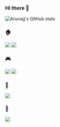 ### Hi there 👋
![Anurag's GitHub stats](https://github-readme-stats.vercel.app/api?username=i3amero&show_icons=true&theme=radical)
<br>
### 🏠
<a href="https://manher.tistory.com/?page=1" target="_blank"><img src="https://img.shields.io/badge/Tistory-C63232?style=for-the-badge&logo=Tistory&logoColor=000000"/></a>
<a href="https://www.instagram.com/wise_brilliant_" target="_blank"><img src="https://img.shields.io/badge/Instagram-EC6F67?style=for-the-badge&logo=Instagram&logoColor=000000"/></a>
<br>
### 🎮
<a href="" target="_blank"><img src="https://img.shields.io/badge/Unity-828BA4?style=for-the-badge&logo=Unity&logoColor=000000"/></a>
<a href="" target="_blank"><img src="https://img.shields.io/badge/Ren'Py-BB0000?style=for-the-badge&logo=Ren'py&logoColor=FF7F7F"/></a>
### 🔨
<a href="" target="_blank"><img src="https://img.shields.io/badge/C++-5DA29C?style=for-the-badge&logo=cplusplus&logoColor=00599C"/></a>
### 💬
<a href="" target="_blank"><img src="https://img.shields.io/badge/Notion-003366?style=for-the-badge&logo=Notion&logoColor=000000"/></a>
<!--
**i3amero/i3amero** is a ✨ _special_ ✨ repository because its `README.md` (this file) appears on your GitHub profile.

Here are some ideas to get you started:

- 🔭 I’m currently working on ...
- 🌱 I’m currently learning ...
- 👯 I’m looking to collaborate on ...
- 🤔 I’m looking for help with ...
- 💬 Ask me about ...
- 📫 How to reach me: ...
- 😄 Pronouns: ...
- ⚡ Fun fact: ...
-->
